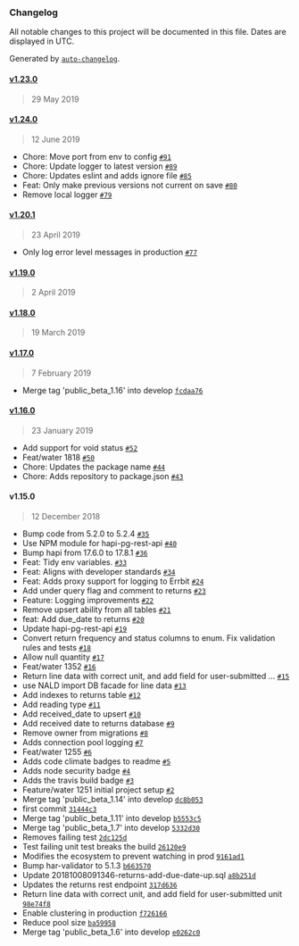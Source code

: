 ### Changelog

All notable changes to this project will be documented in this file. Dates are displayed in UTC.

Generated by [`auto-changelog`](https://github.com/CookPete/auto-changelog).

#### [v1.23.0](https://github.com/DEFRA/water-abstraction-returns/compare/v1.20.1...v1.23.0)

> 29 May 2019

#### [v1.24.0](https://github.com/DEFRA/water-abstraction-returns/compare/v1.20.1...v1.24.0)

> 12 June 2019

- Chore: Move port from env to config [`#91`](https://github.com/DEFRA/water-abstraction-returns/pull/91)
- Chore: Update logger to latest version [`#89`](https://github.com/DEFRA/water-abstraction-returns/pull/89)
- Chore: Updates eslint and adds ignore file [`#85`](https://github.com/DEFRA/water-abstraction-returns/pull/85)
- Feat: Only make previous versions not current on save [`#80`](https://github.com/DEFRA/water-abstraction-returns/pull/80)
- Remove local logger [`#79`](https://github.com/DEFRA/water-abstraction-returns/pull/79)

#### [v1.20.1](https://github.com/DEFRA/water-abstraction-returns/compare/v1.19.0...v1.20.1)

> 23 April 2019

- Only log error level messages in production [`#77`](https://github.com/DEFRA/water-abstraction-returns/pull/77)

#### [v1.19.0](https://github.com/DEFRA/water-abstraction-returns/compare/v1.18.0...v1.19.0)

> 2 April 2019

#### [v1.18.0](https://github.com/DEFRA/water-abstraction-returns/compare/v1.17.0...v1.18.0)

> 19 March 2019

#### [v1.17.0](https://github.com/DEFRA/water-abstraction-returns/compare/v1.16.0...v1.17.0)

> 7 February 2019

- Merge tag 'public_beta_1.16' into develop [`fcdaa76`](https://github.com/DEFRA/water-abstraction-returns/commit/fcdaa76d3f2b46ab555bc186a79589bffd5356b0)

#### [v1.16.0](https://github.com/DEFRA/water-abstraction-returns/compare/v1.15.0...v1.16.0)

> 23 January 2019

- Add support for void status [`#52`](https://github.com/DEFRA/water-abstraction-returns/pull/52)
- Feat/water 1818 [`#50`](https://github.com/DEFRA/water-abstraction-returns/pull/50)
- Chore: Updates the package name [`#44`](https://github.com/DEFRA/water-abstraction-returns/pull/44)
- Chore: Adds repository to package.json [`#43`](https://github.com/DEFRA/water-abstraction-returns/pull/43)

#### v1.15.0

> 12 December 2018

- Bump code from 5.2.0 to 5.2.4 [`#35`](https://github.com/DEFRA/water-abstraction-returns/pull/35)
- Use NPM module for hapi-pg-rest-api [`#40`](https://github.com/DEFRA/water-abstraction-returns/pull/40)
- Bump hapi from 17.6.0 to 17.8.1 [`#36`](https://github.com/DEFRA/water-abstraction-returns/pull/36)
- Feat: Tidy env variables. [`#33`](https://github.com/DEFRA/water-abstraction-returns/pull/33)
- Feat: Aligns with developer standards [`#34`](https://github.com/DEFRA/water-abstraction-returns/pull/34)
- Feat: Adds proxy support for logging to Errbit [`#24`](https://github.com/DEFRA/water-abstraction-returns/pull/24)
- Add under query flag and comment to returns [`#23`](https://github.com/DEFRA/water-abstraction-returns/pull/23)
- Feature: Logging improvements [`#22`](https://github.com/DEFRA/water-abstraction-returns/pull/22)
- Remove upsert ability from all tables [`#21`](https://github.com/DEFRA/water-abstraction-returns/pull/21)
- feat: Add due_date to returns [`#20`](https://github.com/DEFRA/water-abstraction-returns/pull/20)
- Update hapi-pg-rest-api [`#19`](https://github.com/DEFRA/water-abstraction-returns/pull/19)
- Convert return frequency and status columns to enum.  Fix validation rules and tests [`#18`](https://github.com/DEFRA/water-abstraction-returns/pull/18)
- Allow null quantity [`#17`](https://github.com/DEFRA/water-abstraction-returns/pull/17)
- Feat/water 1352 [`#16`](https://github.com/DEFRA/water-abstraction-returns/pull/16)
- Return line data with correct unit, and add field for user-submitted … [`#15`](https://github.com/DEFRA/water-abstraction-returns/pull/15)
- use NALD import DB facade for line data [`#13`](https://github.com/DEFRA/water-abstraction-returns/pull/13)
- Add indexes to returns table [`#12`](https://github.com/DEFRA/water-abstraction-returns/pull/12)
- Add reading type [`#11`](https://github.com/DEFRA/water-abstraction-returns/pull/11)
- Add received_date to upsert [`#10`](https://github.com/DEFRA/water-abstraction-returns/pull/10)
- Add received date to returns database [`#9`](https://github.com/DEFRA/water-abstraction-returns/pull/9)
- Remove owner from migrations [`#8`](https://github.com/DEFRA/water-abstraction-returns/pull/8)
- Adds connection pool logging [`#7`](https://github.com/DEFRA/water-abstraction-returns/pull/7)
- Feat/water 1255 [`#6`](https://github.com/DEFRA/water-abstraction-returns/pull/6)
- Adds code climate badges to readme [`#5`](https://github.com/DEFRA/water-abstraction-returns/pull/5)
- Adds node security badge [`#4`](https://github.com/DEFRA/water-abstraction-returns/pull/4)
- Adds the travis build badge [`#3`](https://github.com/DEFRA/water-abstraction-returns/pull/3)
- Feature/water 1251 initial project setup [`#2`](https://github.com/DEFRA/water-abstraction-returns/pull/2)
- Merge tag 'public_beta_1.14' into develop [`dc8b053`](https://github.com/DEFRA/water-abstraction-returns/commit/dc8b053c0cbe821000ec12bab504569422df54cc)
- first commit [`31444c3`](https://github.com/DEFRA/water-abstraction-returns/commit/31444c35eb67e711a8a7f12e6e2b7880c3dca9c4)
- Merge tag 'public_beta_1.11' into develop [`b5553c5`](https://github.com/DEFRA/water-abstraction-returns/commit/b5553c59b5bc68393be30ffe42e86bd0d0ac1a49)
- Merge tag 'public_beta_1.7' into develop [`5332d30`](https://github.com/DEFRA/water-abstraction-returns/commit/5332d30360ba20d5e908450c590e76550c30c71c)
- Removes failing test [`2dc125d`](https://github.com/DEFRA/water-abstraction-returns/commit/2dc125dbe0bbc61a132a6a8462b8fe1bb875b560)
- Test failing unit test breaks the build [`26120e9`](https://github.com/DEFRA/water-abstraction-returns/commit/26120e98cb0cb0e3f35b3a3d641c6769b02c4f7f)
- Modifies the ecosystem to prevent watching in prod [`9161ad1`](https://github.com/DEFRA/water-abstraction-returns/commit/9161ad18b39a5af18907f32aa6d77279d75956e5)
- Bump har-validator to 5.1.3 [`b663570`](https://github.com/DEFRA/water-abstraction-returns/commit/b6635706de300c39947ef177a1b3e8fca0baf0b6)
- Update 20181008091346-returns-add-due-date-up.sql [`a8b251d`](https://github.com/DEFRA/water-abstraction-returns/commit/a8b251de0e9cfcc904e23059170c37c77ff9b16f)
- Updates the returns rest endpoint [`317d636`](https://github.com/DEFRA/water-abstraction-returns/commit/317d636275a97798cb497bbb5ba6051896656c98)
- Return line data with correct unit, and add field for user-submitted unit [`98e74f8`](https://github.com/DEFRA/water-abstraction-returns/commit/98e74f810d96274d9642a319be9708e31d4f3493)
- Enable clustering in production [`f726166`](https://github.com/DEFRA/water-abstraction-returns/commit/f7261661e11a53bbe27c54f509968a0fac6bfee8)
- Reduce pool size [`ba59958`](https://github.com/DEFRA/water-abstraction-returns/commit/ba59958d2955f9e86b048a3d8fe2f425c639d113)
- Merge tag 'public_beta_1.6' into develop [`e0262c0`](https://github.com/DEFRA/water-abstraction-returns/commit/e0262c0165c897ae7c544b13533205a90c0316ed)
